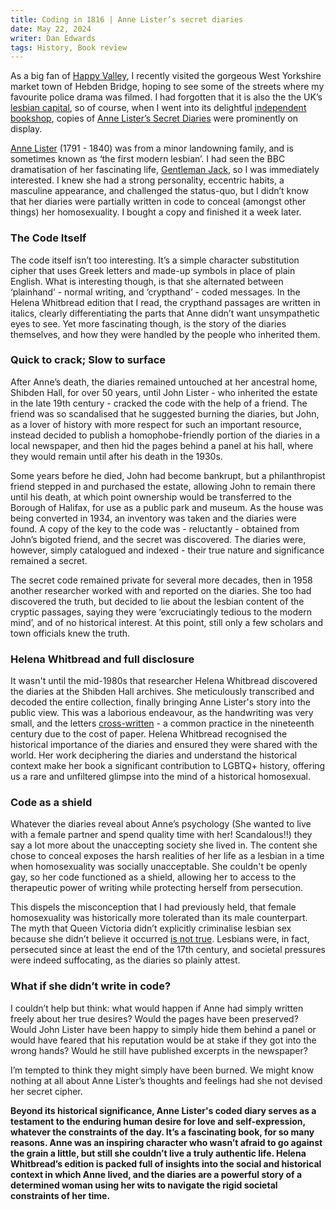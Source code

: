 ```yaml
---
title: Coding in 1816 | Anne Lister’s secret diaries
date: May 22, 2024
writer: Dan Edwards
tags: History, Book review
---
```


As a big fan of [Happy Valley](https://www.metacritic.com/tv/happy-valley/), I recently visited the gorgeous West Yorkshire market town of Hebden Bridge, hoping to see some of the streets where my favourite police drama was filmed. I had forgotten that it is also the the UK’s [lesbian capital](https://www.bbc.co.uk/news/magazine-16962898), so of course, when I went into its delightful [independent bookshop](https://bookcasehebden.wordpress.com/), copies of [Anne Lister’s Secret Diaries](https://www.amazon.co.uk/Secret-Diaries-Lister-Virago-Classics/dp/1844087190) were prominently on display.

[Anne Lister](https://en.wikipedia.org/wiki/Anne_Lister) (1791 - 1840) was from a minor landowning family, and is sometimes known as ‘the first modern lesbian’. I had seen the BBC dramatisation of her fascinating life, [Gentleman Jack](https://www.metacritic.com/tv/gentleman-jack/), so I was immediately interested. I knew she had a strong personality, eccentric habits, a masculine appearance, and challenged the status-quo, but I didn’t know that her diaries were partially written in code to conceal (amongst other things) her homosexuality. I bought a copy and finished it a week later.

### The Code Itself

The code itself isn’t too interesting. It’s a simple character substitution cipher that uses Greek letters and made-up symbols in place of plain English. What is interesting though, is that she alternated between ‘plainhand’ - normal writing, and ‘crypthand’ - coded messages. In the Helena Whitbread edition that I read, the crypthand passages are written in italics, clearly differentiating the parts that Anne didn’t want unsympathetic eyes to see. Yet more fascinating though, is the story of the diaries themselves, and how they were handled by the people who inherited them.

### Quick to crack; Slow to surface

After Anne’s death, the diaries remained untouched at her ancestral home, Shibden Hall, for over 50 years, until John Lister - who inherited the estate in the late 19th century - cracked the code with the help of a friend. The friend was so scandalised that he suggested burning the diaries, but John, as a lover of history with more respect for such an important resource, instead decided to publish a homophobe-friendly portion of the diaries in a local newspaper, and then hid the pages behind a panel at his hall, where they would remain until after his death in the 1930s.

Some years before he died, John had become bankrupt, but a philanthropist friend stepped in and purchased the estate, allowing John to remain there until his death, at which point ownership would be transferred to the Borough of Halifax, for use as a public park and museum. As the house was being converted in 1934, an inventory was taken and the diaries were found. A copy of the key to the code was - reluctantly - obtained from John’s bigoted friend, and the secret was discovered. The diaries were, however, simply catalogued and indexed - their true nature and significance remained a secret.

The secret code remained private for several more decades, then in 1958 another researcher worked with and reported on the diaries. She too had discovered the truth, but decided to lie about the lesbian content of the cryptic passages, saying they were ‘excruciatingly tedious to the modern mind’, and of no historical interest. At this point, still only a few scholars and town officials knew the truth.

### Helena Whitbread and full disclosure

It wasn't until the mid-1980s that researcher Helena Whitbread discovered the diaries at the Shibden Hall archives. She meticulously transcribed and decoded the entire collection, finally bringing Anne Lister's story into the public view. This was a laborious endeavour, as the handwriting was very small, and the letters [cross-written](https://www.janeaustensummer.org/post/caught-in-the-cross-writing) - a common practice in the nineteenth century due to the cost of paper. Helena Whitbread recognised the historical importance of the diaries and ensured they were shared with the world. Her work deciphering the diaries and understand the historical context make her book a significant contribution to LGBTQ+ history, offering us a rare and unfiltered glimpse into the mind of a historical homosexual.

### Code as a shield

Whatever the diaries reveal about Anne’s psychology (She wanted to live with a female partner and spend quality time with her! Scandalous!!) they say a lot more about the unaccepting society she lived in. The content she chose to conceal exposes the harsh realities of her life as a lesbian in a time when homosexuality was socially unacceptable. She couldn't be openly gay, so her code functioned as a shield, allowing her to access to the therapeutic power of writing while protecting herself from persecution.

This dispels the misconception that I had previously held, that female homosexuality was historically more tolerated than its male counterpart. The myth that Queen Victoria didn’t explicitly criminalise lesbian sex because she didn’t believe it occurred [is not true](https://www.open.edu/openlearn/society-politics-law/law/lesbianism-and-the-criminal-law-england-and-wales). Lesbians were, in fact, persecuted since at least the end of the 17th century, and societal pressures were indeed suffocating, as the diaries so plainly attest.

### What if she didn’t write in code?

I couldn’t help but think: what would happen if Anne had simply written freely about her true desires? Would the pages have been preserved? Would John Lister have been happy to simply hide them behind a panel or would have feared that his reputation would be at stake if they got into the wrong hands? Would he still have published excerpts in the newspaper?

I’m tempted to think they might simply have been burned. We might know nothing at all about Anne Lister’s thoughts and feelings had she not devised her secret cipher.

**Beyond its historical significance, Anne Lister's coded diary serves as a testament to the enduring human desire for love and self-expression, whatever the constraints of the day. It’s a fascinating book, for so many reasons. Anne was an inspiring character who wasn’t afraid to go against the grain a little, but still she couldn’t live a truly authentic life. Helena Whitbread’s edition is packed full of insights into the social and historical context in which Anne lived, and the diaries are a powerful story of a determined woman using her wits to navigate the rigid societal constraints of her time.**
